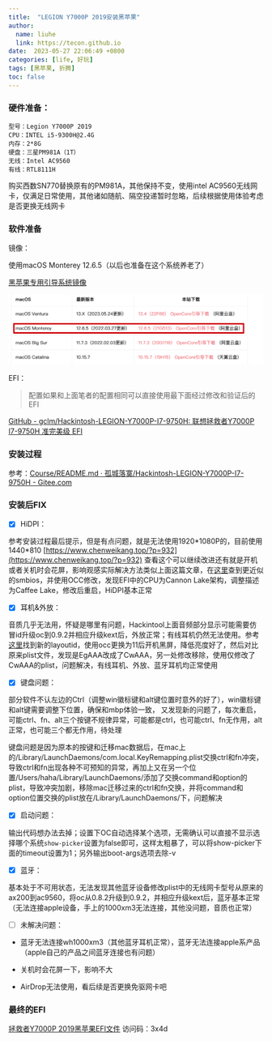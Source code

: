 ```yaml
---
title:  "LEGION Y7000P 2019安装黑苹果"
author:
  name: liuhe
  link: https://tecon.github.io
date:  2023-05-27 22:06:49 +0800
categories: [life, 好玩]
tags: [黑苹果, 折腾]
toc: false
---
```


### 硬件准备：

```
型号：Legion Y7000P 2019
CPU：INTEL i5-9300H@2.4G
内存：2*8G
硬盘：三星PM981A（1T）
无线：Intel AC9560
有线：RTL8111H
```

购买西数SN770替换原有的PM981A，其他保持不变，使用intel AC9560无线网卡，仅满足日常使用，其他诸如随航、隔空投递暂时忽略，后续根据使用体验考虑是否更换无线网卡

### 软件准备

镜像：

使用macOS Monterey 12.6.5（以后也准备在这个系统养老了）

[黑苹果专用引导系统镜像](https://www.wangdu.site/hackintosh/16.html)

![image.png](https://raw.githubusercontent.com/tecon/img-cdn/master/2023/05/upgit_20230527_1685199799.png)

EFI：

> 配置如果和上面笔者的配置相同可以直接使用最下面经过修改和验证后的EFI

[GitHub - gclm/Hackintosh-LEGION-Y7000P-I7-9750H: 联想拯救者Y7000P I7-9750H 准完美级 EFI](https://github.com/gclm/Hackintosh-LEGION-Y7000P-I7-9750H)

### 安装过程

参考：[Course/README.md · 孤城落寞/Hackintosh-LEGION-Y7000P-I7-9750H - Gitee.com](https://gitee.com/gclm/Hackintosh-LEGION-Y7000P-I7-9750H/blob/master/Course/README.md)


### 安装后FIX

- [x] HiDPI：

参考安装过程最后提示，但是有点问题，就是无法使用1920*1080P的，目前使用1440\*810    [https://www.chenweikang.top/?p=932](https://www.chenweikang.top/?p=932) 查看这个可以继续改进还有就是开机或者关机时会花屏，影响观感实际解决方法类似上面这篇文章，在[这里](https://blog.mrzorg.top/Hackintosh/2020-04-01-Intel-core-display-platformID-finishing.html/)查到更近似的smbios，并使用OCC修改，发现EFI中的CPU为Cannon Lake架构，调整描述为Caffee Lake，修改后重启，HiDPI基本正常

- [x] 耳机&外放：

音质几乎无法用，怀疑是哪里有问题，Hackintool上面音频部分显示可能需要仿冒id升级oc到0.9.2并相应升级kext后，外放正常；有线耳机仍然无法使用。参考[这里](https://macoshome.com/hackintosh/hdrivers/8220.html)找到新的layoutid，使用occ更换为11后开机黑屏，降低亮度好了，然后对比原来plist文件，发现是EgAAA改成了CwAAA，另一处修改移除，使用仅修改了CwAAA的plist，问题解决，有线耳机、外放、蓝牙耳机均正常使用

- [x] 键盘问题：

部分软件不认左边的Ctrl（调整win徽标键和alt键位置时意外的好了），win徽标键和alt键需要调整下位置，确保和mbp体验一致，   又发现新的问题了，每次重启，可能ctrl、fn、alt三个按键不规律异常，可能都是ctrl，也可能ctrl、fn无作用，alt正常，也可能三个都无作用，待处理

键盘问题是因为原本的按键和迁移mac数据后，在mac上的/Library/LaunchDaemons/com.local.KeyRemapping.plist交换ctrl和fn冲突，导致ctrl和fn出现各种不可预知的异常，再加上又在另一个位置/Users/haha/Library/LaunchDaemons/添加了交换command和option的plist，导致冲突加剧，移除mac迁移过来的ctrl和fn交换，并将command和option位置交换的plist放在/Library/LaunchDaemons/下，问题解决

- [x] 启动问题：

输出代码想办法去掉；设置下OC自动选择某个选项，无需确认可以直接不显示选择哪个系统`show-picker`设置为false即可，这样太粗暴了，可以将show-picker下面的timeout设置为1；另外输出boot-args选项去除-v

- [x] 蓝牙：

基本处于不可用状态，无法发现其他蓝牙设备修改plist中的无线网卡型号从原来的ax200到ac9560，将oc从0.8.2升级到0.9.2，并相应升级kext后，蓝牙基本正常（无法连接apple设备，手上的1000xm3无法连接，其他没问题，音质也正常）

- [ ] 未解决问题：

- 蓝牙无法连接wh1000xm3（其他蓝牙耳机正常），蓝牙无法连接apple系产品（apple自己的产品之间蓝牙连接也有问题）

- 关机时会花屏一下，影响不大

- AirDrop无法使用，看后续是否更换免驱网卡吧



### 最终的EFI

[拯救者Y7000P 2019黑苹果EFI文件](https://cloud.189.cn/t/jmauAvreMJr2) 访问码：3x4d

